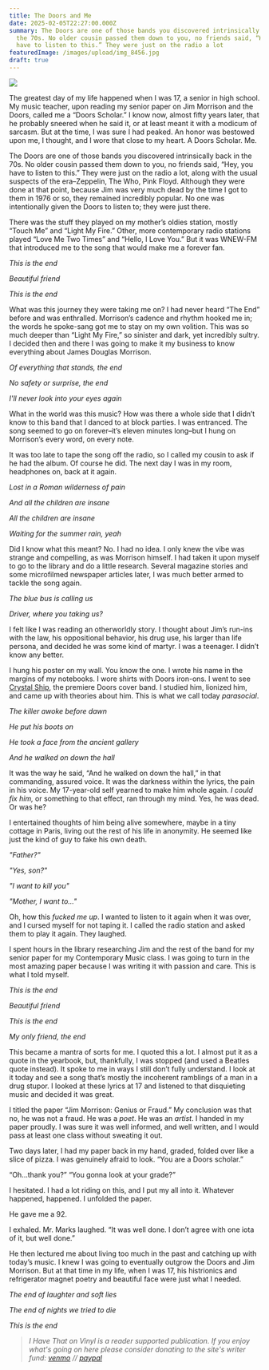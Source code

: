 ```yaml
---
title: The Doors and Me
date: 2025-02-05T22:27:00.000Z
summary: The Doors are one of those bands you discovered intrinsically back in
  the 70s. No older cousin passed them down to you, no friends said, “Hey, you
  have to listen to this.” They were just on the radio a lot
featuredImage: /images/upload/img_8456.jpg
draft: true
---
```

![](/images/upload/img_8456.jpg)

The greatest day of my life happened when I was 17, a senior in high school. My music teacher, upon reading my senior paper on Jim Morrison and the Doors, called me a “Doors Scholar.” I know now, almost fifty years later, that he probably sneered when he said it, or at least meant it with a modicum of sarcasm. But at the time, I was sure I had peaked. An honor was bestowed upon me, I thought, and I wore that close to my heart. A Doors Scholar. Me.

The Doors are one of those bands you discovered intrinsically back in the 70s. No older cousin passed them down to you, no friends said, “Hey, you have to listen to this.” They were just on the radio a lot, along with the usual suspects of the era–Zeppelin, The Who, Pink Floyd. Although they were done at that point, because Jim was very much dead by the time I got to them in 1976 or so, they remained incredibly popular. No one was intentionally given the Doors to listen to; they were just there.

There was the stuff they played on my mother’s oldies station, mostly “Touch Me” and “Light My Fire.” Other, more contemporary radio stations played “Love Me Two Times” and “Hello, I Love You.” But it was WNEW-FM that introduced me to the song that would make me a forever fan.

*This is the end*

*Beautiful friend*

*This is the end*

What was this journey they were taking me on? I had never heard “The End” before and was enthralled. Morrison’s cadence and rhythm hooked me in; the words he spoke-sang got me to stay on my own volition. This was so much deeper than “Light My Fire,” so sinister and dark, yet incredibly sultry. I decided then and there I was going to make it my business to know everything about James Douglas Morrison.

*Of everything that stands, the end*

*No safety or surprise, the end*

*I'll never look into your eyes again*

What in the world was this music? How was there a whole side that I didn’t know to this band that I danced to at block parties. I was entranced. The song seemed to go on forever–it’s eleven minutes long–but I hung on Morrison’s every word, on every note.

It was too late to tape the song off the radio, so I called my cousin to ask if he had the album. Of course he did. The next day I was in my room, headphones on, back at it again.

*Lost in a Roman wilderness of pain*

*And all the children are insane*

*All the children are insane*

*Waiting for the summer rain, yeah*

Did I know what this meant? No. I had no idea. I only knew the vibe was strange and compelling, as was Morrison himself. I had taken it upon myself to go to the library and do a little research. Several magazine stories and some microfilmed newspaper articles later, I was much better armed to tackle the song again.

*The blue bus is calling us*

*Driver, where you taking us?*

I felt like I was reading an otherworldly story. I thought about Jim’s run-ins with the law, his oppositional behavior, his drug use, his larger than life persona, and decided he was some kind of martyr. I was a teenager. I didn’t know any better.

I hung his poster on my wall. You know the one. I wrote his name in the margins of my notebooks. I wore shirts with Doors iron-ons. I went to see [Crystal Ship](https://crystalshipband.com/), the premiere Doors cover band. I studied him, lionized him, and came up with theories about him. This is what we call today *parasocial*.

*The killer awoke before dawn*

*He put his boots on*

*He took a face from the ancient gallery*

*And he walked on down the hall*

It was the way he said, “And he walked on down the hall,” in that commanding, assured voice. It was the darkness within the lyrics, the pain in his voice. My 17-year-old self yearned to make him whole again. *I could fix him,* or something to that effect, ran through my mind. Yes, he was dead. Or was he?

I entertained thoughts of him being alive somewhere, maybe in a tiny cottage in Paris, living out the rest of his life in anonymity. He seemed like just the kind of guy to fake his own death.

*"Father?"*

*"Yes, son?"*

*"I want to kill you"*

*"Mother, I want to..."*

Oh, how this *fucked me up*. I wanted to listen to it again when it was over, and I cursed myself for not taping it. I called the radio station and asked them to play it again. They laughed.

I spent hours in the library researching Jim and the rest of the band for my senior paper for my Contemporary Music class. I was going to turn in the most amazing paper because I was writing it with passion and care. This is what I told myself.

*This is the end*

*Beautiful friend*

*This is the end*

*My only friend, the end*

This became a mantra of sorts for me. I quoted this a lot. I almost put it as a quote in the yearbook, but, thankfully, I was stopped (and used a Beatles quote instead). It spoke to me in ways I still don’t fully understand. I look at it today and see a song that’s mostly the incoherent ramblings of a man in a drug stupor. I looked at these lyrics at 17 and listened to that disquieting music and decided it was great.

I titled the paper “Jim Morrison: Genius or Fraud.” My conclusion was that no, he was not a fraud. He was a *poet*. He was an *artist*. I handed in my paper proudly. I was sure it was well informed, and well written, and I would pass at least one class without sweating it out.

Two days later, I had my paper back in my hand, graded, folded over like a slice of pizza. I was genuinely afraid to look. “You are a Doors scholar.”

“Oh...thank you?”
“You gonna look at your grade?”

I hesitated. I had a lot riding on this, and I put my all into it. Whatever happened, happened. I unfolded the paper.

He gave me a 92.

I exhaled. Mr. Marks laughed. “It was well done. I don’t agree with one iota of it, but well done.”

He then lectured me about living too much in the past and catching up with today’s music. I knew I was going to eventually outgrow the Doors and Jim Morrison. But at that time in my life, when I was 17, his histrionics and refrigerator magnet poetry and beautiful face were just what I needed.

*The end of laughter and soft lies*

*The end of nights we tried to die*

*This is the end*

> *I Have That on Vinyl is a reader supported publication. If you enjoy what's going on here please consider donating to the site's writer fund: [venmo](https://account.venmo.com/u/Michele-Catalano2659) // [paypal](https://www.paypal.com/paypalme/goingitaloneny?country.x=US&locale.x=en_US)*
